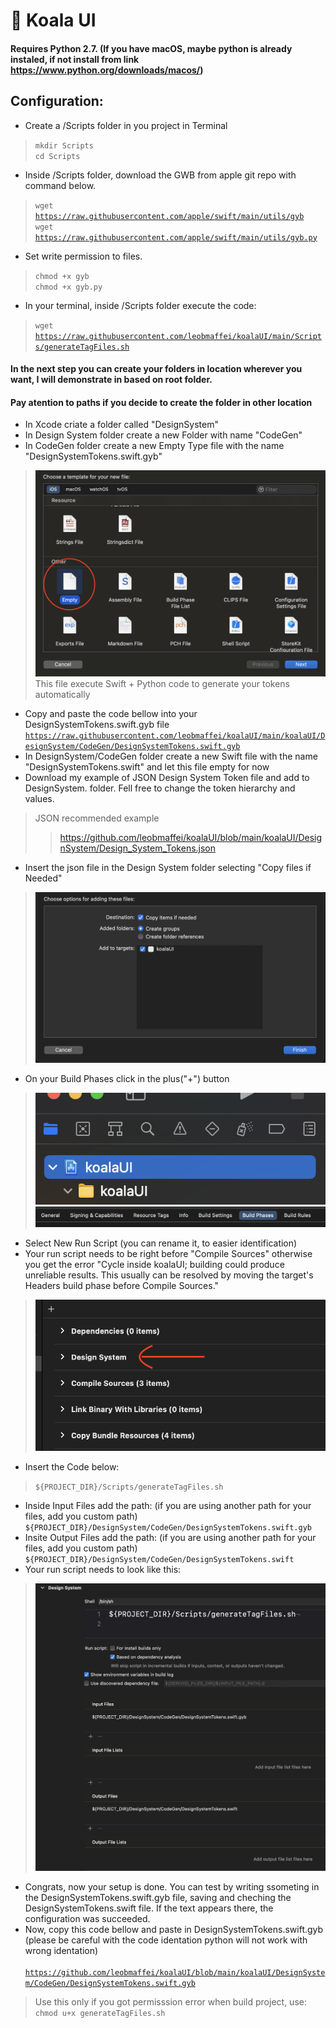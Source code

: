 # 🐨 Koala UI

#### Requires Python 2.7. (If you have macOS, maybe python is already instaled, if not install from link https://www.python.org/downloads/macos/)

## Configuration:
- Create a /Scripts folder in you project in Terminal<br>
> <code>mkdir Scripts</code><br>
> <code>cd Scripts</code><br>
- Inside /Scripts folder, download the GWB from apple git repo with command below.<br>
> <code>wget https://raw.githubusercontent.com/apple/swift/main/utils/gyb</code><br>
> <code>wget https://raw.githubusercontent.com/apple/swift/main/utils/gyb.py</code><br>
- Set write permission to files.<br>
> <code>chmod +x gyb</code><br>
> <code>chmod +x gyb.py</code>

- In your terminal, inside /Scripts folder execute the code:
> <code>wget https://raw.githubusercontent.com/leobmaffei/koalaUI/main/Scripts/generateTagFiles.sh</code><br>
#### In the next step you can create your folders in location wherever you want, I will demonstrate in based on root folder.
#### Pay atention to paths if you decide to create the folder in other location
- In Xcode criate a folder called "DesignSystem"
- In Design System folder create a new Folder with name "CodeGen"
- In CodeGen folder create a new Empty Type file with the name "DesignSystemTokens.swift.gyb"
> ![Copy Item](/Assets/emptyFile.png "emptyFile")
> This file execute Swift + Python code to generate your tokens automatically
- Copy and paste the code bellow into your DesignSystemTokens.swift.gyb file
<code>https://raw.githubusercontent.com/leobmaffei/koalaUI/main/koalaUI/DesignSystem/CodeGen/DesignSystemTokens.swift.gyb</code>
- In DesignSystem/CodeGen folder create a new Swift file with the name "DesignSystemTokens.swift" and let this file empty for now
- Download my example of JSON Design System Token file and add to DesignSystem. folder. Fell free to change the token hierarchy and values.
> JSON recommended example
> > https://github.com/leobmaffei/koalaUI/blob/main/koalaUI/DesignSystem/Design_System_Tokens.json
- Insert the json file in the Design System folder selecting "Copy files if Needed"
> ![Copy Item](/Assets/copyFiles.png "copyFiles")

- On your Build Phases click in the plus("+") button
> ![Copy Item](/Assets/selectProject.png "selectProject")
> ![Copy Item](/Assets/%20BuildPhases.png "buildPhases")
- Select New Run Script (you can rename it, to easier identification)
- Your run script needs to be right before "Compile Sources" otherwise you get the error "Cycle inside koalaUI; building could produce unreliable results. This usually can be resolved by moving the target's Headers build phase before Compile Sources."
> ![Copy Item](/Assets/position.png "position")
- Insert the Code below:
> <code>${PROJECT_DIR}/Scripts/generateTagFiles.sh</code>
- Inside Input Files add the path: (if you are using another path for your files, add you custom path)
<code>${PROJECT_DIR}/DesignSystem/CodeGen/DesignSystemTokens.swift.gyb</code>
- Insite Output Files add the path: (if you are using another path for your files, add you custom path)
<code>${PROJECT_DIR}/DesignSystem/CodeGen/DesignSystemTokens.swift</code>
- Your run script needs to look like this:
> ![Copy Item](/Assets/run_script.png "run_script")
- Congrats, now your setup is done. You can test by writing ssometing in the DesignSystemTokens.swift.gyb file, saving and cheching the DesignSystemTokens.swift file. If the text appears there, the configuration was succeeded.
- Now, copy this code bellow and paste in DesignSystemTokens.swift.gyb (please be careful with the code identation python will not work with wrong identation)<br>
<code> https://github.com/leobmaffei/koalaUI/blob/main/koalaUI/DesignSystem/CodeGen/DesignSystemTokens.swift.gyb </code>


> Use this only if you got permisssion error when build project, use: <code>chmod u+x generateTagFiles.sh</code>


